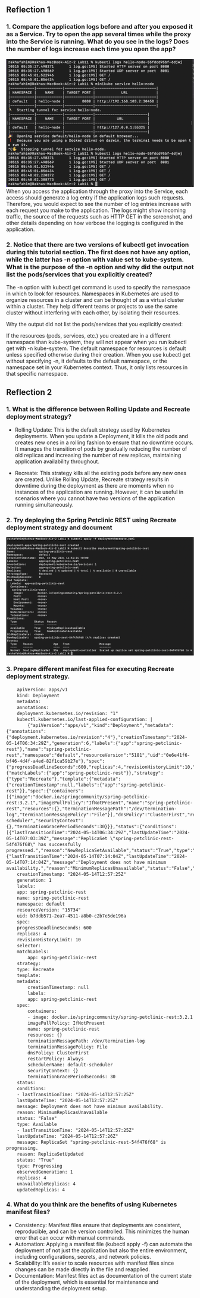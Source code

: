 ## Reflection 1

### 1. Compare the application logs before and after you exposed it as a Service. Try to open the app several times while the proxy into the Service is running. What do you see in the logs? Does the number of logs increase each time you open the app?
<img src = "images/image1.png">
When you access the application through the proxy into the Service, each access should generate a log entry if the application logs such requests. Therefore, you would expect to see the number of log entries increase with each request you make to the application. The logs might show incoming traffic, the source of the requests such as HTTP GET in the screenshot, and other details depending on how verbose the logging is configured in the application.

### 2. Notice that there are two versions of kubectl get invocation during this tutorial section. The first does not have any option, while the latter has -n option with value set to kube-system. What is the purpose of the -n option and why did the output not list the pods/services that you explicitly created?
The -n option with kubectl get command is used to specify the namespace in which to look for resources. Namespaces in Kubernetes are used to organize resources in a cluster and can be thought of as a virtual cluster within a cluster. They help different teams or projects to use the same cluster without interfering with each other, by isolating their resources.

Why the output did not list the pods/services that you explicitly created:

If the resources (pods, services, etc.) you created are in a different namespace than kube-system, they will not appear when you run kubectl get with -n kube-system. The default namespace for resources is default unless specified otherwise during their creation.
When you use kubectl get without specifying -n, it defaults to the default namespace, or the namespace set in your Kubernetes context. Thus, it only lists resources in that specific namespace.

## Reflection 2
### 1. What is the difference between Rolling Update and Recreate deployment strategy?
- Rolling Update: This is the default strategy used by Kubernetes deployments. When you update a Deployment, it kills the old pods and creates new ones in a rolling fashion to ensure that no downtime occurs. It manages the transition of pods by gradually reducing the number of old replicas and increasing the number of new replicas, maintaining application availability throughout.

- Recreate: This strategy kills all the existing pods before any new ones are created. Unlike Rolling Update, Recreate strategy results in downtime during the deployment as there are moments when no instances of the application are running. However, it can be useful in scenarios where you cannot have two versions of the application running simultaneously.

### 2. Try deploying the Spring Petclinic REST using Recreate deployment strategy and document
<img src = "images/image2.png">

### 3. Prepare different manifest files for executing Recreate deployment strategy.
```
    apiVersion: apps/v1
    kind: Deployment
    metadata:
    annotations:
    deployment.kubernetes.io/revision: "1"
    kubectl.kubernetes.io/last-applied-configuration: |
        {"apiVersion":"apps/v1","kind":"Deployment","metadata":{"annotations":{"deployment.kubernetes.io/revision":"4"},"creationTimestamp":"2024-05-14T06:34:29Z","generation":6,"labels":{"app":"spring-petclinic-rest"},"name":"spring-petclinic-rest","namespace":"default","resourceVersion":"5181","uid":"0e6e41f6-bf46-4d4f-a4ed-82f1ca59b27e"},"spec":{"progressDeadlineSeconds":600,"replicas":4,"revisionHistoryLimit":10,"selector":{"matchLabels":{"app":"spring-petclinic-rest"}},"strategy":{"type":"Recreate"},"template":{"metadata":{"creationTimestamp":null,"labels":{"app":"spring-petclinic-rest"}},"spec":{"containers":[{"image":"docker.io/springcommunity/spring-petclinic-rest:3.2.1","imagePullPolicy":"IfNotPresent","name":"spring-petclinic-rest","resources":{},"terminationMessagePath":"/dev/termination-log","terminationMessagePolicy":"File"}],"dnsPolicy":"ClusterFirst","restartPolicy":"Always","schedulerName":"default-scheduler","securityContext":{},"terminationGracePeriodSeconds":30}}},"status":{"conditions":[{"lastTransitionTime":"2024-05-14T06:34:29Z","lastUpdateTime":"2024-05-14T07:03:39Z","message":"ReplicaSet \"spring-petclinic-rest-54f476f68\" has successfully progressed.","reason":"NewReplicaSetAvailable","status":"True","type":"Progressing"},{"lastTransitionTime":"2024-05-14T07:14:04Z","lastUpdateTime":"2024-05-14T07:14:04Z","message":"Deployment does not have minimum availability.","reason":"MinimumReplicasUnavailable","status":"False","type":"Available"}],"observedGeneration":6,"replicas":4,"unavailableReplicas":4,"updatedReplicas":4}}
    creationTimestamp: "2024-05-14T12:57:25Z"
    generation: 1
    labels:
    app: spring-petclinic-rest
    name: spring-petclinic-rest
    namespace: default
    resourceVersion: "15734"
    uid: b7ddb571-2ea7-4511-a8b0-c2b7e5de196a
    spec:
    progressDeadlineSeconds: 600
    replicas: 4
    revisionHistoryLimit: 10
    selector:
    matchLabels:
        app: spring-petclinic-rest
    strategy:
    type: Recreate
    template:
    metadata:
        creationTimestamp: null
        labels:
        app: spring-petclinic-rest
    spec:
        containers:
        - image: docker.io/springcommunity/spring-petclinic-rest:3.2.1
        imagePullPolicy: IfNotPresent
        name: spring-petclinic-rest
        resources: {}
        terminationMessagePath: /dev/termination-log
        terminationMessagePolicy: File
        dnsPolicy: ClusterFirst
        restartPolicy: Always
        schedulerName: default-scheduler
        securityContext: {}
        terminationGracePeriodSeconds: 30
    status:
    conditions:
    - lastTransitionTime: "2024-05-14T12:57:25Z"
    lastUpdateTime: "2024-05-14T12:57:25Z"
    message: Deployment does not have minimum availability.
    reason: MinimumReplicasUnavailable
    status: "False"
    type: Available
    - lastTransitionTime: "2024-05-14T12:57:25Z"
    lastUpdateTime: "2024-05-14T12:57:26Z"
    message: ReplicaSet "spring-petclinic-rest-54f476f68" is progressing.
    reason: ReplicaSetUpdated
    status: "True"
    type: Progressing
    observedGeneration: 1
    replicas: 4
    unavailableReplicas: 4
    updatedReplicas: 4
```

### 4. What do you think are the benefits of using Kubernetes manifest files? 
- Consistency: Manifest files ensure that deployments are consistent, reproducible, and can be version controlled. This minimizes the human error that can occur with manual commands.
- Automation: Applying a manifest file (kubectl apply -f) can automate the deployment of not just the application but also the entire environment, including configurations, secrets, and network policies.
- Scalability: It’s easier to scale resources with manifest files since changes can be made directly in the file and reapplied.
- Documentation: Manifest files act as documentation of the current state of the deployment, which is essential for maintenance and understanding the deployment setup.